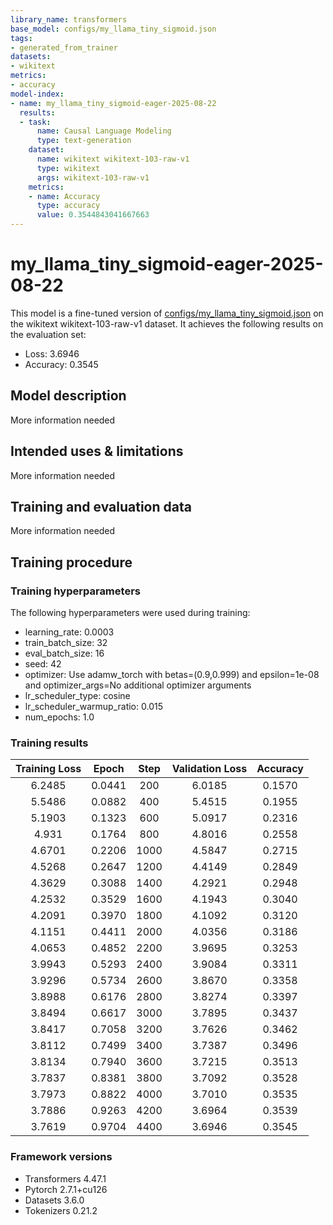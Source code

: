 ```yaml
---
library_name: transformers
base_model: configs/my_llama_tiny_sigmoid.json
tags:
- generated_from_trainer
datasets:
- wikitext
metrics:
- accuracy
model-index:
- name: my_llama_tiny_sigmoid-eager-2025-08-22
  results:
  - task:
      name: Causal Language Modeling
      type: text-generation
    dataset:
      name: wikitext wikitext-103-raw-v1
      type: wikitext
      args: wikitext-103-raw-v1
    metrics:
    - name: Accuracy
      type: accuracy
      value: 0.3544843041667663
---
```


<!-- This model card has been generated automatically according to the information the Trainer had access to. You
should probably proofread and complete it, then remove this comment. -->

# my_llama_tiny_sigmoid-eager-2025-08-22

This model is a fine-tuned version of [configs/my_llama_tiny_sigmoid.json](https://huggingface.co/configs/my_llama_tiny_sigmoid.json) on the wikitext wikitext-103-raw-v1 dataset.
It achieves the following results on the evaluation set:
- Loss: 3.6946
- Accuracy: 0.3545

## Model description

More information needed

## Intended uses & limitations

More information needed

## Training and evaluation data

More information needed

## Training procedure

### Training hyperparameters

The following hyperparameters were used during training:
- learning_rate: 0.0003
- train_batch_size: 32
- eval_batch_size: 16
- seed: 42
- optimizer: Use adamw_torch with betas=(0.9,0.999) and epsilon=1e-08 and optimizer_args=No additional optimizer arguments
- lr_scheduler_type: cosine
- lr_scheduler_warmup_ratio: 0.015
- num_epochs: 1.0

### Training results

| Training Loss | Epoch  | Step | Validation Loss | Accuracy |
|:-------------:|:------:|:----:|:---------------:|:--------:|
| 6.2485        | 0.0441 | 200  | 6.0185          | 0.1570   |
| 5.5486        | 0.0882 | 400  | 5.4515          | 0.1955   |
| 5.1903        | 0.1323 | 600  | 5.0917          | 0.2316   |
| 4.931         | 0.1764 | 800  | 4.8016          | 0.2558   |
| 4.6701        | 0.2206 | 1000 | 4.5847          | 0.2715   |
| 4.5268        | 0.2647 | 1200 | 4.4149          | 0.2849   |
| 4.3629        | 0.3088 | 1400 | 4.2921          | 0.2948   |
| 4.2532        | 0.3529 | 1600 | 4.1943          | 0.3040   |
| 4.2091        | 0.3970 | 1800 | 4.1092          | 0.3120   |
| 4.1151        | 0.4411 | 2000 | 4.0356          | 0.3186   |
| 4.0653        | 0.4852 | 2200 | 3.9695          | 0.3253   |
| 3.9943        | 0.5293 | 2400 | 3.9084          | 0.3311   |
| 3.9296        | 0.5734 | 2600 | 3.8670          | 0.3358   |
| 3.8988        | 0.6176 | 2800 | 3.8274          | 0.3397   |
| 3.8494        | 0.6617 | 3000 | 3.7895          | 0.3437   |
| 3.8417        | 0.7058 | 3200 | 3.7626          | 0.3462   |
| 3.8112        | 0.7499 | 3400 | 3.7387          | 0.3496   |
| 3.8134        | 0.7940 | 3600 | 3.7215          | 0.3513   |
| 3.7837        | 0.8381 | 3800 | 3.7092          | 0.3528   |
| 3.7973        | 0.8822 | 4000 | 3.7010          | 0.3535   |
| 3.7886        | 0.9263 | 4200 | 3.6964          | 0.3539   |
| 3.7619        | 0.9704 | 4400 | 3.6946          | 0.3545   |


### Framework versions

- Transformers 4.47.1
- Pytorch 2.7.1+cu126
- Datasets 3.6.0
- Tokenizers 0.21.2
